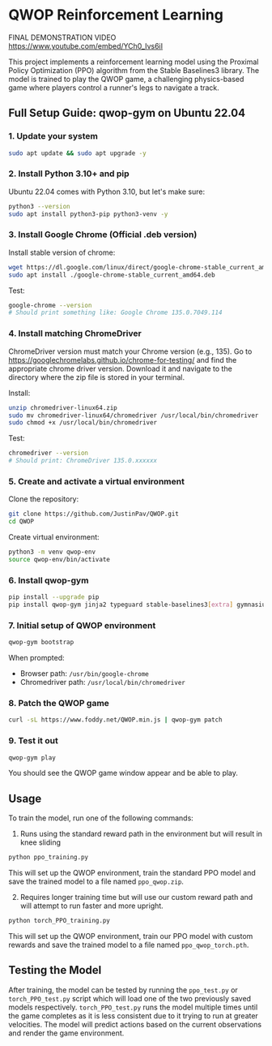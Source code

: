 # QWOP Reinforcement Learning

FINAL DEMONSTRATION VIDEO
https://www.youtube.com/embed/YCh0_Ivs6iI

This project implements a reinforcement learning model using the Proximal Policy Optimization (PPO) algorithm from the Stable Baselines3 library. The model is trained to play the QWOP game, a challenging physics-based game where players control a runner's legs to navigate a track.

## Full Setup Guide: qwop-gym on Ubuntu 22.04

### 1. Update your system
```bash
sudo apt update && sudo apt upgrade -y
```

### 2. Install Python 3.10+ and pip
Ubuntu 22.04 comes with Python 3.10, but let's make sure:
```bash
python3 --version
sudo apt install python3-pip python3-venv -y
```

### 3. Install Google Chrome (Official .deb version)
Install stable version of chrome:
```bash
wget https://dl.google.com/linux/direct/google-chrome-stable_current_amd64.deb
sudo apt install ./google-chrome-stable_current_amd64.deb
```

Test:
```bash
google-chrome --version
# Should print something like: Google Chrome 135.0.7049.114
```

### 4. Install matching ChromeDriver
ChromeDriver version must match your Chrome version (e.g., 135).
Go to https://googlechromelabs.github.io/chrome-for-testing/ and find the appropriate chrome driver version. Download it and navigate to the directory where the zip file is stored in your terminal.

Install:
```bash
unzip chromedriver-linux64.zip
sudo mv chromedriver-linux64/chromedriver /usr/local/bin/chromedriver
sudo chmod +x /usr/local/bin/chromedriver
```
Test:
```bash
chromedriver --version
# Should print: ChromeDriver 135.0.xxxxxx
```

### 5. Create and activate a virtual environment


Clone the repository:
```bash
git clone https://github.com/JustinPav/QWOP.git
cd QWOP
```

Create virtual environment:
```bash
python3 -m venv qwop-env
source qwop-env/bin/activate
```

### 6. Install qwop-gym
```bash
pip install --upgrade pip
pip install qwop-gym jinja2 typeguard stable-baselines3[extra] gymnasium tensorboard
```

### 7. Initial setup of QWOP environment
```bash
qwop-gym bootstrap
```
When prompted:
- Browser path: `/usr/bin/google-chrome`
- Chromedriver path: `/usr/local/bin/chromedriver`

### 8. Patch the QWOP game
```bash
curl -sL https://www.foddy.net/QWOP.min.js | qwop-gym patch
```

### 9. Test it out
```bash
qwop-gym play
```
You should see the QWOP game window appear and be able to play.

## Usage

To train the model, run one of the following commands:

1. Runs using the standard reward path in the environment but will result in knee sliding
```bash
python ppo_training.py
```
This will set up the QWOP environment, train the standard PPO model and save the trained model to a file named `ppo_qwop.zip`.

2. Requires longer training time but will use our custom reward path and will attempt to run faster and more upright.
```bash
python torch_PPO_training.py
```
This will set up the QWOP environment, train our PPO model with custom rewards and save the trained model to a file named `ppo_qwop_torch.pth`.

## Testing the Model

After training, the model can be tested by running the `ppo_test.py` or `torch_PPO_test.py` script which will load one of the two previously saved models respectively. `torch_PPO_test.py` runs the model multiple times until the game completes as it is less consistent due to it trying to run at greater velocities. The model will predict actions based on the current observations and render the game environment.
